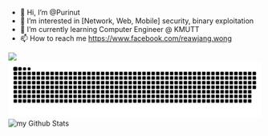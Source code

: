- 👋 Hi, I’m @Purinut
- 👀 I’m interested in [Network, Web, Mobile] security, binary exploitation
- 🌱 I’m currently learning Computer Engineer @ KMUTT
- 📫 How to reach me https://www.facebook.com/reawjang.wong

<img width=400 src="https://github-readme-stats.vercel.app/api/top-langs?username=Purinut&show_icons=true&locale=en&layout=compact&theme=tokyonight" />

<img width=1200 src="https://github.com/30675/run-snake/blob/output/github-contribution-grid-snake-dark.svg" />

<img align="center" src="https://github-readme-stats.vercel.app/api?username=Purinut&include_all_commits=true&count_private=true&show_icons=true&line_height=20&title_color=2B5BBD&icon_color=1124BB&text_color=A1A1A1&bg_color=0,000000,130F40" alt="my Github Stats"/>
<!---
Purinut/Purinut is a ✨ special ✨ repository because its `README.md` (this file) appears on your GitHub profile.
You can click the Preview link to take a look at your changes.
--->
